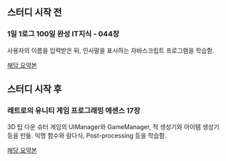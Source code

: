 ## 스터디 시작 전

### 1일 1로그 100일 완성 IT지식 - 044장

사용자의 이름을 입력받은 뒤, 인사말을 표시하는 자바스크립트 프로그램을 학습함.

[해당 요약본](https://github.com/biuwhdle/TIL/blob/main/1%EC%9D%BC%201%EB%A1%9C%EA%B7%B8%20100%EC%9D%BC%20%EC%99%84%EC%84%B1%20IT%EC%A7%80%EC%8B%9D/044.%20%EC%82%AC%EC%9A%A9%EC%9E%90%20%EC%9D%B4%EB%A6%84%20%EC%9E%85%EB%A0%A5%EB%B0%9B%EC%95%84%20%EC%B6%9C%EB%A0%A5%ED%95%98%EA%B8%B0.md)


## 스터디 시작 후

### 레트로의 유니티 게임 프로그래밍 에센스 17장

3D 탑 다운 슈터 게임의 UIManager와 GameManager, 적 생성기와 아이템 생성기 등을 만듦. 익명 함수와 람다식, Post-processing 등을 학습함.

[해당 요약본](https://github.com/biuwhdle/TIL/blob/main/%EB%A0%88%ED%8A%B8%EB%A1%9C%EC%9D%98%20%EC%9C%A0%EB%8B%88%ED%8B%B0%20%EA%B2%8C%EC%9E%84%20%ED%94%84%EB%A1%9C%EA%B7%B8%EB%9E%98%EB%B0%8D%20%EC%97%90%EC%84%BC%EC%8A%A4/17%EC%9E%A5%3A%20%ED%83%91%20%EB%8B%A4%EC%9A%B4%20%EC%8A%88%ED%84%B0%20%EA%B2%8C%EC%9E%84%3A%20%EC%A2%80%EB%B9%84%20%EC%84%9C%EB%B0%94%EC%9D%B4%EB%B2%84.md)
